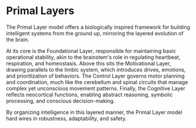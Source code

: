 # Primal Layers

The Primal Layer model offers a biologically inspired framework for building intelligent systems from the ground up, mirroring the layered evolution of the brain. 

At its core is the Foundational Layer, responsible for maintaining basic operational stability, akin to the brainstem's role in regulating heartbeat, respiration, and homeostasis. Above this sits the Motivational Layer, drawing parallels to the limbic system, which introduces drives, emotions, and prioritization of behaviors. The Control Layer governs motor planning and coordination, much like the cerebellum and spinal circuits that manage complex yet unconscious movement patterns. Finally, the Cognitive Layer reflects neocortical functions, enabling abstract reasoning, symbolic processing, and conscious decision-making. 

By organizing intelligence in this layered manner, the Primal Layer model hard wires in robustness, adaptability, and safety.
